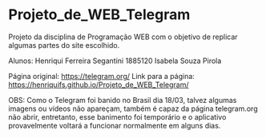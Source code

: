 # Projeto_de_WEB_Telegram

Projeto da disciplina de Programação WEB com o objetivo de replicar algumas partes do site escolhido.

Alunos: Henriqui Ferreira Segantini 1885120
        Isabela Souza Pirola
        
Página original: https://telegram.org/ 
Link para a página: https://henriquifs.github.io/Projeto_de_WEB_Telegram/

OBS: Como o Telegram foi banido no Brasil dia 18/03, talvez algumas imagens ou vídeos não apareçam, também é capaz da página telegram.org não abrir, entretanto, esse banimento foi temporário e o aplicativo provavelmente voltará a funcionar normalmente em alguns dias.

